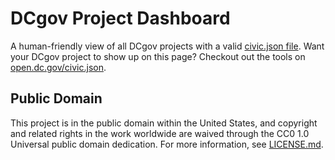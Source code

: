 # DCgov Project Dashboard

A human-friendly view of all DCgov projects with a valid [civic.json file](https://github.com/dcgov/civic.json). Want your DCgov project to show up on this page? Checkout out the tools on [open.dc.gov/civic.json](http://open.dc.gov/civic.json).

## Public Domain

This project is in the public domain within the United States, and copyright and related rights in the work worldwide are waived through the CC0 1.0 Universal public domain dedication. For more information, see [LICENSE.md](LICENSE.md).

